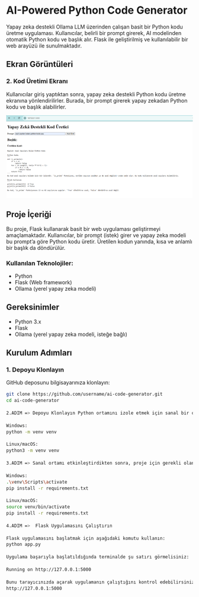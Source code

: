 # AI-Powered Python Code Generator

Yapay zeka destekli Ollama LLM üzerinden çalışan basit bir Python kodu üretme uygulaması. Kullanıcılar, belirli bir prompt girerek, AI modelinden otomatik Python kodu ve başlık alır. Flask ile geliştirilmiş ve kullanılabilir bir web arayüzü ile sunulmaktadır.

## Ekran Görüntüleri


### 2. Kod Üretimi Ekranı
Kullanıcılar giriş yaptıktan sonra, yapay zeka destekli Python kodu üretme ekranına yönlendirilirler. Burada, bir prompt girerek yapay zekadan Python kodu ve başlık alabilirler.

![Kod Üretimi Ekranı](screenshots/code-generation.png)


## Proje İçeriği

Bu proje, Flask kullanarak basit bir web uygulaması geliştirmeyi amaçlamaktadır. Kullanıcılar, bir prompt (istek) girer ve yapay zeka modeli bu prompt’a göre Python kodu üretir. Üretilen kodun yanında, kısa ve anlamlı bir başlık da döndürülür.

### Kullanılan Teknolojiler:
- Python
- Flask (Web framework)
- Ollama (yerel yapay zeka modeli)
  
## Gereksinimler

- Python 3.x
- Flask
- Ollama (yerel yapay zeka modeli, isteğe bağlı)

## Kurulum Adımları

### 1. Depoyu Klonlayın
GitHub deposunu bilgisayarınıza klonlayın:

```bash
git clone https://github.com/username/ai-code-generator.git
cd ai-code-generator

2.ADIM => Depoyu Klonlayın Python ortamını izole etmek için sanal bir ortam oluşturun:

Windows:
python -m venv venv

Linux/macOS:
python3 -m venv venv

3.ADIM => Sanal ortamı etkinleştirdikten sonra, proje için gerekli olan Python kütüphanelerini yüklemek için şu komutu kullanın:

Windows:
.\venv\Scripts\activate
pip install -r requirements.txt

Linux/macOS:
source venv/bin/activate
pip install -r requirements.txt

4.ADIM =>  Flask Uygulamasını Çalıştırın

Flask uygulamasını başlatmak için aşağıdaki komutu kullanın:
python app.py

Uygulama başarıyla başlatıldığında terminalde şu satırı görmelisiniz:

Running on http://127.0.0.1:5000

Bunu tarayıcınızda açarak uygulamanın çalıştığını kontrol edebilirsiniz:
http://127.0.0.1:5000